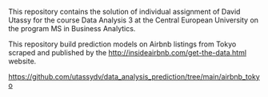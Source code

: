 This repository contains the solution of individual assignment of David Utassy for the course Data Analysis 3 at the Central European University on the program MS in Business Analytics.

This repository build prediction models on Airbnb listings from Tokyo scraped and published by the http://insideairbnb.com/get-the-data.html website.

https://github.com/utassydv/data_analysis_prediction/tree/main/airbnb_tokyo